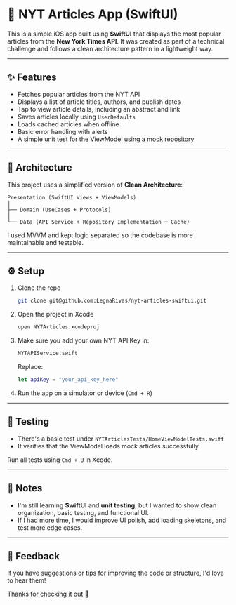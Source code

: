 # 📰 NYT Articles App (SwiftUI)

This is a simple iOS app built using **SwiftUI** that displays the most popular articles from the **New York Times API**. It was created as part of a technical challenge and follows a clean architecture pattern in a lightweight way.

---

## ✨ Features

- Fetches popular articles from the NYT API
- Displays a list of article titles, authors, and publish dates
- Tap to view article details, including an abstract and link
- Saves articles locally using `UserDefaults`
- Loads cached articles when offline
- Basic error handling with alerts
- A simple unit test for the ViewModel using a mock repository

---

## 🧱 Architecture

This project uses a simplified version of **Clean Architecture**:

```
Presentation (SwiftUI Views + ViewModels)
│
├── Domain (UseCases + Protocols)
│
└── Data (API Service + Repository Implementation + Cache)
```

I used MVVM and kept logic separated so the codebase is more maintainable and testable.

---

## ⚙️ Setup

1. Clone the repo  
   ```bash
   git clone git@github.com:LegnaRivas/nyt-articles-swiftui.git
   ```

2. Open the project in Xcode  
   ```bash
   open NYTArticles.xcodeproj
   ```

3. Make sure you add your own NYT API Key in:
   ```swift
   NYTAPIService.swift
   ```

   Replace:
   ```swift
   let apiKey = "your_api_key_here"
   ```

4. Run the app on a simulator or device (`Cmd + R`)

---

## 🧪 Testing

- There's a basic test under `NYTArticlesTests/HomeViewModelTests.swift`
- It verifies that the ViewModel loads mock articles successfully

Run all tests using `Cmd + U` in Xcode.

---

## 📌 Notes

- I'm still learning **SwiftUI** and **unit testing**, but I wanted to show clean organization, basic testing, and functional UI.
- If I had more time, I would improve UI polish, add loading skeletons, and test more edge cases.

---

## 📮 Feedback

If you have suggestions or tips for improving the code or structure, I'd love to hear them!

Thanks for checking it out 🙌
